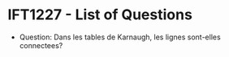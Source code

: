 # IFT1227 - List of Questions

- Question: Dans les tables de Karnaugh, les lignes sont-elles connectees?
